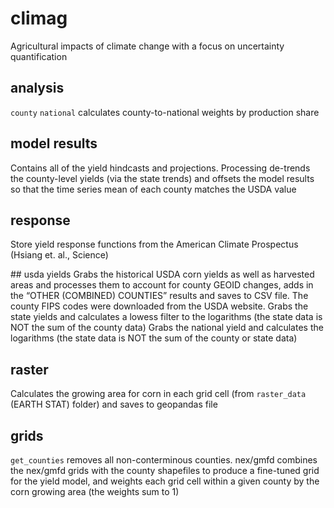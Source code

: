 # climag
Agricultural impacts of climate change with a focus on uncertainty quantification

## analysis
`county`
`national` calculates county-to-national weights by production share

## model results
Contains all of the yield hindcasts and projections.
Processing de-trends the county-level yields (via the state trends) and offsets the model results so that the time series mean of each county matches the USDA value

## response
Store yield response functions from the American Climate Prospectus (Hsiang et. al., Science)

## usda yields 
Grabs the historical USDA corn yields as well as harvested areas and processes them to account for county GEOID changes, adds in the “OTHER (COMBINED) COUNTIES” results and saves to CSV file.
The county FIPS codes were downloaded from the USDA website.
Grabs the state yields and calculates a lowess filter to the logarithms (the state data is NOT the sum of the county data)
Grabs the national yield and calculates the logarithms (the state data is NOT the sum of the county or state data)

## raster 
Calculates the growing area for corn in each grid cell (from `raster_data` (EARTH STAT) folder) and saves to geopandas file

## grids
`get_counties` removes all non-conterminous counties.
nex/gmfd combines the nex/gmfd grids with the county shapefiles to produce a fine-tuned grid for the yield model, and weights each grid cell within a given county by the corn growing area (the weights sum to 1)
